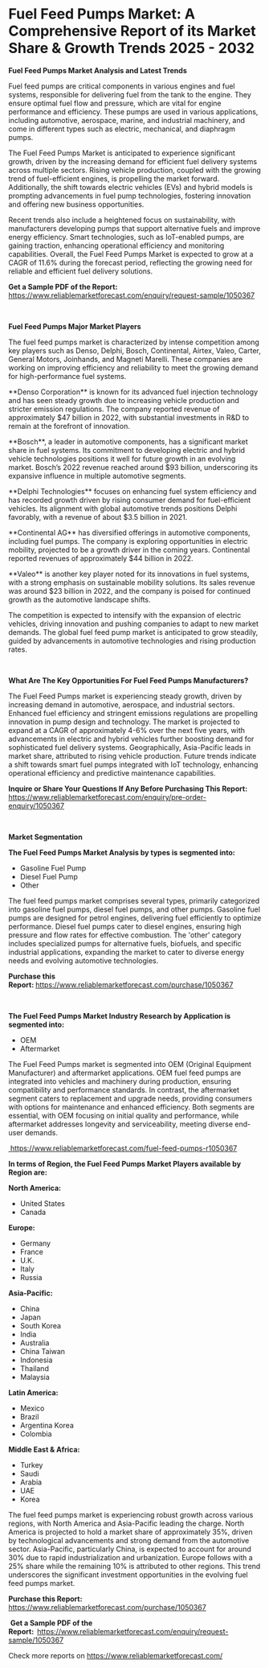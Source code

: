 <p><h1>Fuel Feed Pumps Market: A Comprehensive Report of its Market Share & Growth Trends 2025 - 2032</h1></p><p><strong>Fuel Feed Pumps Market Analysis and Latest Trends</strong></p>
<p><p>Fuel feed pumps are critical components in various engines and fuel systems, responsible for delivering fuel from the tank to the engine. They ensure optimal fuel flow and pressure, which are vital for engine performance and efficiency. These pumps are used in various applications, including automotive, aerospace, marine, and industrial machinery, and come in different types such as electric, mechanical, and diaphragm pumps.</p><p>The Fuel Feed Pumps Market is anticipated to experience significant growth, driven by the increasing demand for efficient fuel delivery systems across multiple sectors. Rising vehicle production, coupled with the growing trend of fuel-efficient engines, is propelling the market forward. Additionally, the shift towards electric vehicles (EVs) and hybrid models is prompting advancements in fuel pump technologies, fostering innovation and offering new business opportunities.</p><p>Recent trends also include a heightened focus on sustainability, with manufacturers developing pumps that support alternative fuels and improve energy efficiency. Smart technologies, such as IoT-enabled pumps, are gaining traction, enhancing operational efficiency and monitoring capabilities. Overall, the Fuel Feed Pumps Market is expected to grow at a CAGR of 11.6% during the forecast period, reflecting the growing need for reliable and efficient fuel delivery solutions.</p></p>
<p><strong>Get a Sample PDF of the Report:&nbsp;</strong> <a href="https://www.reliablemarketforecast.com/enquiry/request-sample/1050367?utm_campaign=3122&utm_medium=2&utm_source=Github&utm_content=ia&utm_term=10042025&utm_id=fuel-feed-pumps">https://www.reliablemarketforecast.com/enquiry/request-sample/1050367</a></p>
<p>&nbsp;</p>
<p><strong>Fuel Feed Pumps Major Market Players</strong></p>
<p><p>The fuel feed pumps market is characterized by intense competition among key players such as Denso, Delphi, Bosch, Continental, Airtex, Valeo, Carter, General Motors, Joinhands, and Magneti Marelli. These companies are working on improving efficiency and reliability to meet the growing demand for high-performance fuel systems.</p><p>**Denso Corporation** is known for its advanced fuel injection technology and has seen steady growth due to increasing vehicle production and stricter emission regulations. The company reported revenue of approximately $47 billion in 2022, with substantial investments in R&D to remain at the forefront of innovation.</p><p>**Bosch**, a leader in automotive components, has a significant market share in fuel systems. Its commitment to developing electric and hybrid vehicle technologies positions it well for future growth in an evolving market. Bosch’s 2022 revenue reached around $93 billion, underscoring its expansive influence in multiple automotive segments.</p><p>**Delphi Technologies** focuses on enhancing fuel system efficiency and has recorded growth driven by rising consumer demand for fuel-efficient vehicles. Its alignment with global automotive trends positions Delphi favorably, with a revenue of about $3.5 billion in 2021.</p><p>**Continental AG** has diversified offerings in automotive components, including fuel pumps. The company is exploring opportunities in electric mobility, projected to be a growth driver in the coming years. Continental reported revenues of approximately $44 billion in 2022.</p><p>**Valeo** is another key player noted for its innovations in fuel systems, with a strong emphasis on sustainable mobility solutions. Its sales revenue was around $23 billion in 2022, and the company is poised for continued growth as the automotive landscape shifts.</p><p>The competition is expected to intensify with the expansion of electric vehicles, driving innovation and pushing companies to adapt to new market demands. The global fuel feed pump market is anticipated to grow steadily, guided by advancements in automotive technologies and rising production rates.</p></p>
<p>&nbsp;</p>
<p><strong>What Are The Key Opportunities For Fuel Feed Pumps Manufacturers?</strong></p>
<p><p>The Fuel Feed Pumps market is experiencing steady growth, driven by increasing demand in automotive, aerospace, and industrial sectors. Enhanced fuel efficiency and stringent emissions regulations are propelling innovation in pump design and technology. The market is projected to expand at a CAGR of approximately 4-6% over the next five years, with advancements in electric and hybrid vehicles further boosting demand for sophisticated fuel delivery systems. Geographically, Asia-Pacific leads in market share, attributed to rising vehicle production. Future trends indicate a shift towards smart fuel pumps integrated with IoT technology, enhancing operational efficiency and predictive maintenance capabilities.</p></p>
<p><strong>Inquire or Share Your Questions If Any Before Purchasing This Report:</strong> <a href="https://www.reliablemarketforecast.com/enquiry/pre-order-enquiry/1050367?utm_campaign=3122&utm_medium=2&utm_source=Github&utm_content=ia&utm_term=10042025&utm_id=fuel-feed-pumps">https://www.reliablemarketforecast.com/enquiry/pre-order-enquiry/1050367</a></p>
<p>&nbsp;</p>
<p><strong>Market Segmentation</strong></p>
<p><strong>The Fuel Feed Pumps Market Analysis by types is segmented into:</strong></p>
<p><ul><li>Gasoline Fuel Pump</li><li>Diesel Fuel Pump</li><li>Other</li></ul></p>
<p><p>The fuel feed pumps market comprises several types, primarily categorized into gasoline fuel pumps, diesel fuel pumps, and other pumps. Gasoline fuel pumps are designed for petrol engines, delivering fuel efficiently to optimize performance. Diesel fuel pumps cater to diesel engines, ensuring high pressure and flow rates for effective combustion. The 'other' category includes specialized pumps for alternative fuels, biofuels, and specific industrial applications, expanding the market to cater to diverse energy needs and evolving automotive technologies.</p></p>
<p><strong>Purchase this Report:&nbsp;</strong><a href="https://www.reliablemarketforecast.com/purchase/1050367?utm_campaign=3122&utm_medium=2&utm_source=Github&utm_content=ia&utm_term=10042025&utm_id=fuel-feed-pumps">https://www.reliablemarketforecast.com/purchase/1050367</a></p>
<p>&nbsp;</p>
<p><strong>The Fuel Feed Pumps Market Industry Research by Application is segmented into:</strong></p>
<p><ul><li>OEM</li><li>Aftermarket</li></ul></p>
<p><p>The Fuel Feed Pumps market is segmented into OEM (Original Equipment Manufacturer) and aftermarket applications. OEM fuel feed pumps are integrated into vehicles and machinery during production, ensuring compatibility and performance standards. In contrast, the aftermarket segment caters to replacement and upgrade needs, providing consumers with options for maintenance and enhanced efficiency. Both segments are essential, with OEM focusing on initial quality and performance, while aftermarket addresses longevity and serviceability, meeting diverse end-user demands.</p></p>
<p><a href="https://www.reliablemarketforecast.com/fuel-feed-pumps-r1050367?utm_campaign=3122&utm_medium=2&utm_source=Github&utm_content=ia&utm_term=10042025&utm_id=fuel-feed-pumps">&nbsp;https://www.reliablemarketforecast.com/fuel-feed-pumps-r1050367</a></p>
<p><strong>In terms of Region, the Fuel Feed Pumps Market Players available by Region are:</strong></p>
<p>
    <p> <strong> North America: </strong>
        <ul>
            <li>United States</li>
            <li>Canada</li>
        </ul>
        </p> 
    <p> <strong> Europe: </strong>
        <ul>
            <li>Germany</li>
            <li>France</li>
            <li>U.K.</li>
            <li>Italy</li>
            <li>Russia</li>
        </ul>
        </p> 
    <p> <strong> Asia-Pacific: </strong>
        <ul>
            <li>China</li>
            <li>Japan</li>
            <li>South Korea</li>
            <li>India</li>
            <li>Australia</li>
            <li>China Taiwan</li>
            <li>Indonesia</li>
            <li>Thailand</li>
            <li>Malaysia</li>
        </ul>
        </p> 
    <p> <strong> Latin America: </strong>
        <ul>
            <li>Mexico</li>
            <li>Brazil</li>
            <li>Argentina Korea</li>
            <li>Colombia</li>
        </ul>
        </p> 
    <p> <strong> Middle East & Africa: </strong>
        <ul>
            <li>Turkey</li>
            <li>Saudi</li>
            <li>Arabia</li>
            <li>UAE</li>
            <li>Korea</li>
        </ul>
    </p>
    </p>
<p><p>The fuel feed pumps market is experiencing robust growth across various regions, with North America and Asia-Pacific leading the charge. North America is projected to hold a market share of approximately 35%, driven by technological advancements and strong demand from the automotive sector. Asia-Pacific, particularly China, is expected to account for around 30% due to rapid industrialization and urbanization. Europe follows with a 25% share while the remaining 10% is attributed to other regions. This trend underscores the significant investment opportunities in the evolving fuel feed pumps market.</p></p>
<p><strong>Purchase this Report: </strong><a href="https://www.reliablemarketforecast.com/purchase/1050367?utm_campaign=3122&utm_medium=2&utm_source=Github&utm_content=ia&utm_term=10042025&utm_id=fuel-feed-pumps">https://www.reliablemarketforecast.com/purchase/1050367</a></p>
<p>&nbsp;<strong>Get a Sample PDF of the Report:&nbsp;&nbsp;</strong><a href="https://www.reliablemarketforecast.com/enquiry/request-sample/1050367?utm_campaign=3122&utm_medium=2&utm_source=Github&utm_content=ia&utm_term=10042025&utm_id=fuel-feed-pumps">https://www.reliablemarketforecast.com/enquiry/request-sample/1050367</a></p>
<p><strong></strong></p>
<p>Check more reports on <a href="https://www.reliablemarketforecast.com/?utm_campaign=3122&utm_medium=2&utm_source=Github&utm_content=ia&utm_term=10042025&utm_id=fuel-feed-pumps">https://www.reliablemarketforecast.com/</a></p>